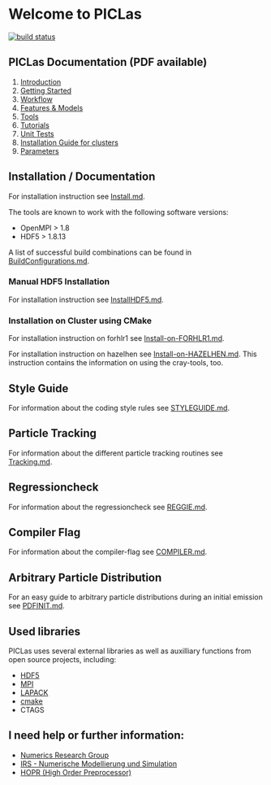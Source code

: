 # Welcome to PICLas

[![build status](https://gitlab.com/piclas/piclas/badges/master.dev/build.svg)](https://gitlab.com/piclas/piclas/pipelines)


## PICLas Documentation (PDF available)

1. [Introduction](doc/userguide/000_userguide.md)
1. [Getting Started](doc/userguide/010_gettingstarted.md)
1. [Workflow](doc/userguide/020_workflow.md)
1. [Features & Models](doc/userguide/030_features_models.md)
1. [Tools](doc/userguide/040_toolsoverview.md)
1. [Tutorials](doc/userguide/050_tutorials.md)
1. [Unit Tests](doc/userguide/070_unittest.md)
1. [Installation Guide for clusters](doc/userguide/080_installationguidelines.md)
1. [Parameters](doc/userguide/099_parameter.md)

## Installation / Documentation

For installation instruction see [Install.md](INSTALL.md).

The tools are known to work with the following software versions:

* OpenMPI > 1.8
* HDF5 > 1.8.13

A list of successful build combinations can be found in [BuildConfigurations.md](BuildConfigurations.md).

### Manual HDF5 Installation

For installation instruction see [InstallHDF5.md](INSTALLHDF5.md).


### Installation on Cluster using CMake


For installation instruction on forhlr1 see [Install-on-FORHLR1.md](INSTALLFORHLR1.md).

For installation instruction on hazelhen see [Install-on-HAZELHEN.md](INSTALLHAZELHEN.md).
This instruction contains the information on using the cray-tools, too.

## Style Guide

For information about the coding style rules see [STYLEGUIDE.md](STYLEGUIDE.md).

## Particle Tracking

For information about the different particle tracking routines see [Tracking.md](TRACKING.md).

## Regressioncheck

For information about the regressioncheck see [REGGIE.md](REGGIE.md).

## Compiler Flag

For information about the compiler-flag see [COMPILER.md](COMPILER.md).

## Arbitrary Particle Distribution 

For an easy guide to arbitrary particle distributions during an initial emission see [PDFINIT.md](PDFINIT.md).


## Used libraries

PICLas uses several external libraries as well as auxilliary functions from open source projects, including:

* [HDF5](https://www.hdfgroup.org/)
* [MPI](http://www.mcs.anl.gov/research/projects/mpi/)
* [LAPACK](http://www.netlib.org/lapack/)
* [cmake](https://www.cmake.org)
* CTAGS

## I need help or further information:

* [Numerics Research Group](https://nrg.iag.uni-stuttgart.de/)
* [IRS - Numerische Modellierung und Simulation](https://www.irs.uni-stuttgart.de/forschung/numerische_modellierung_und_simulation/index.html)
* [HOPR (High Order Preprocessor)](https://hopr-project.org)


